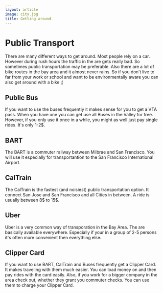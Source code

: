 ```yaml
---
layout: article
image: city.jpg
title: Getting around
---
```



# Public Transport

There are many different ways to get around. Most people rely on a car. However during rush hours the traffic in the are gets really bad. So sometimes public transportation may be preferable. Also there are a lot of bike routes in the bay area and it almost never rains. So if you don't live to far from your work or school and want to be environmentally aware you can also get around with a bike ;)

## Public Bus

If you want to use the buses frequently it makes sense for you to get a VTA pass. When you have one you can get use all Buses in the Valley for free. However, if you only use it once in a while, you might as well just pay single rides. It's only 1-2$.

## BART

The BART is a commuter railway between Milbrae and San Francisco. You will use it especially for transportantion to the San Francisco International Airport.

## CalTrain

The CalTrain is the fastest (and noisiest) public transportation option. It connect San Jose and San Francisco and all Cities in between. A ride is usually between 8$ to 15$.

## Uber

Uber is a very common way of transporation in the Bay Area. The are basically available everywhere. Especially if your in a group of 2-5 persons it's often more convenient then everything else.

## Clipper Card

If you want to use BART, CalTrain and Buses frequently get a Clipper Card. It makes traveling with them much easier. You can load money on and then pay rides with the card easily. Also, if you work for a bigger company in the area check out, whether they grant you commuter checks. You can use them to charge your Clipper Card.